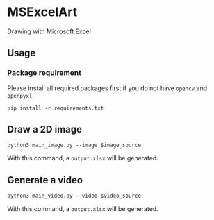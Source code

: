 # MSExcelArt
Drawing with Microsoft Excel

## Usage
### Package requirement
Please install all required packages first if you do not have `opencv` and `openpyxl`.
```
pip install -r requirements.txt
```
## Draw a 2D image
```
python3 main_image.py --image $image_source
```
With this command, a `output.xlsx` will be generated.

## Generate a video
```
python3 main_video.py --video $video_source
```
With this command, a `output.xlsx` will be generated.